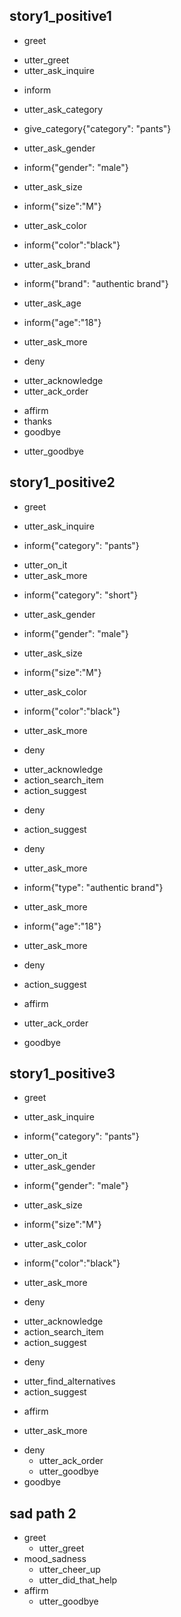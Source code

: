 ## story1_positive1
* greet
 - utter_greet
 - utter_ask_inquire
* inform
 - utter_ask_category
* give_category{"category": "pants"}
 - utter_ask_gender
* inform{"gender": "male"}
 - utter_ask_size
* inform{"size":"M"}
 - utter_ask_color
* inform{"color":"black"} 
 - utter_ask_brand
* inform{"brand": "authentic brand"}
 - utter_ask_age
* inform{"age":"18"}
 - utter_ask_more
* deny
 - utter_acknowledge
 - utter_ack_order
* affirm
* thanks
* goodbye
 - utter_goodbye
 
## story1_positive2
* greet
 - utter_ask_inquire
* inform{"category": "pants"}
 - utter_on_it
 - utter_ask_more
* inform{"category": "short"}
 - utter_ask_gender
* inform{"gender": "male"}
 - utter_ask_size
* inform{"size":"M"}
 - utter_ask_color
* inform{"color":"black"} 
 - utter_ask_more
* deny
 - utter_acknowledge
 - action_search_item
 - action_suggest
* deny
 - action_suggest
* deny
 - utter_ask_more
* inform{"type": "authentic brand"}
 - utter_ask_more
* inform{"age":"18"}
 - utter_ask_more
* deny
 - action_suggest
* affirm
 - utter_ack_order
* goodbye


## story1_positive3
* greet
 - utter_ask_inquire
* inform{"category": "pants"}
 - utter_on_it
 - utter_ask_gender
* inform{"gender": "male"}
 - utter_ask_size
* inform{"size":"M"}
 - utter_ask_color
* inform{"color":"black"} 
 - utter_ask_more
* deny
 - utter_acknowledge
 - action_search_item
 - action_suggest
* deny
 - utter_find_alternatives
 - action_suggest
* affirm
 - utter_ask_more
* deny
  - utter_ack_order
  - utter_goodbye
* goodbye


## sad path 2
* greet
  - utter_greet
* mood_sadness
  - utter_cheer_up
  - utter_did_that_help
* affirm
  - utter_goodbye

